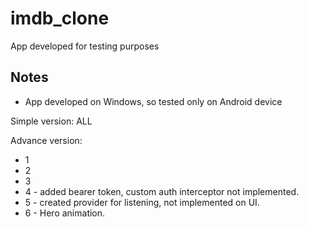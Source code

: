 # imdb_clone

App developed for testing purposes

## Notes

- App developed on Windows, so tested only on Android device

Simple version: ALL

Advance version: 
- 1
- 2
- 3
- 4 - added bearer token, custom auth interceptor not implemented.  
- 5 - created provider for listening, not implemented on UI.
- 6 - Hero animation.

